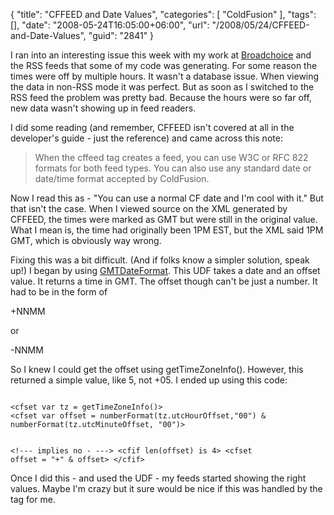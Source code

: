 {
	"title": "CFFEED and Date Values",
	"categories": [
		"ColdFusion"
	],
	"tags": [],
	"date": "2008-05-24T16:05:00+06:00",
	"url": "/2008/05/24/CFFEED-and-Date-Values",
	"guid": "2841"
}

I ran into an interesting issue this week with my work at <a href="http://www.broadchoice.com">Broadchoice</a> and the RSS feeds that some of my code was generating. For some reason the times were off by multiple hours. It wasn't a database issue. When viewing the data in non-RSS mode it was perfect. But as soon as I switched to the RSS feed the problem was pretty bad. Because the hours were so far off, new data wasn't showing up in feed readers.

I did some reading (and remember, CFFEED isn't covered at all in the developer's guide - just the reference) and came across this note:

<blockquote>
<p>
When the cffeed tag creates a feed, you can use W3C or RFC 822 formats for both feed types. You can also use
any standard date or date/time format accepted by ColdFusion.
</p>
</blockquote>

Now I read this as - "You can use a normal CF date and I'm cool with it." But that isn't the case. When I viewed source on the XML generated by CFFEED, the times were marked as GMT but were still in the original value. What I mean is, the time had originally been 1PM EST, but the XML said 1PM GMT, which is obviously way wrong. 

Fixing this was a bit difficult. (And if folks know a simpler solution, speak up!) I began by using <a href="http://www.cflib.org/udf.cfm?ID=402">GMTDateFormat</a>. This UDF takes a date and an offset value. It returns a time in GMT. The offset though can't be just a number. It had to be in the form of

+NNMM

or

-NNMM

So I knew I could get the offset using getTimeZoneInfo(). However, this returned a simple value, like 5, not +05. I ended up using this code:

<code>
&lt;cfset var tz = getTimeZoneInfo()&gt;
&lt;cfset var offset = numberFormat(tz.utcHourOffset,"00") & numberFormat(tz.utcMinuteOffset, "00")&gt;
               
&lt;!--- implies no - ---&gt;
&lt;cfif len(offset) is 4&gt;
 &lt;cfset offset = "+" & offset&gt;
&lt;/cfif&gt;
</code>

Once I did this - and used the UDF - my feeds started showing the right values. Maybe I'm crazy but it sure would be nice if this was handled by the tag for me.
